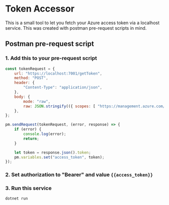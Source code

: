 # Token Accessor

This is a small tool to let you fetch your Azure access token via a localhost service. This was created with postman pre-request scripts in mind.

## Postman pre-request script

### 1. Add this to your pre-request script

```javascript
const tokenRequest = {
    url: "https://localhost:7001/getToken",
    method: "POST",
    header: {
        "Content-Type": "application/json",
    },
    body: {
        mode: "raw",
        raw: JSON.stringify(({ scopes: [ "https://management.azure.com/.default" ]})),
    },
};

pm.sendRequest(tokenRequest, (error, response) => {
    if (error) {
        console.log(error);
        return;
    }

    let token = response.json().token;
    pm.variables.set("access_token", token);
});
```

### 2. Set authorization to "Bearer" and value `{{access_token}}`

### 3. Run this service

`dotnet run`

